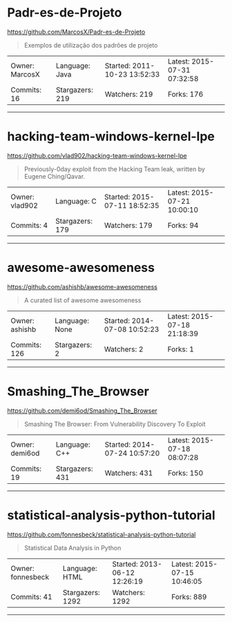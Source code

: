 # Padr-es-de-Projeto

https://github.com/MarcosX/Padr-es-de-Projeto
<blockquote>
Exemplos de utilização dos padrões de projeto
</blockquote>

<table>
<tr><td>Owner: MarcosX</td>
    <td>Language: Java</td>
    <td>Started: 2011-10-23 13:52:33</td>
    <td>Latest: 2015-07-31 07:32:58</td></tr>
<tr><td>Commits: 16</td>
    <td>Stargazers: 219</td>
    <td>Watchers: 219</td>
    <td>Forks: 176</td></tr>
</table>

---

# hacking-team-windows-kernel-lpe

https://github.com/vlad902/hacking-team-windows-kernel-lpe
<blockquote>
Previously-0day exploit from the Hacking Team leak, written by Eugene Ching/Qavar.
</blockquote>

<table>
<tr><td>Owner: vlad902</td>
    <td>Language: C</td>
    <td>Started: 2015-07-11 18:52:35</td>
    <td>Latest: 2015-07-21 10:00:10</td></tr>
<tr><td>Commits: 4</td>
    <td>Stargazers: 179</td>
    <td>Watchers: 179</td>
    <td>Forks: 94</td></tr>
</table>

---

# awesome-awesomeness

https://github.com/ashishb/awesome-awesomeness
<blockquote>
A curated list of awesome awesomeness
</blockquote>

<table>
<tr><td>Owner: ashishb</td>
    <td>Language: None</td>
    <td>Started: 2014-07-08 10:52:23</td>
    <td>Latest: 2015-07-18 21:18:39</td></tr>
<tr><td>Commits: 126</td>
    <td>Stargazers: 2</td>
    <td>Watchers: 2</td>
    <td>Forks: 1</td></tr>
</table>

---

# Smashing_The_Browser

https://github.com/demi6od/Smashing_The_Browser
<blockquote>
Smashing The Browser: From Vulnerability Discovery To Exploit
</blockquote>

<table>
<tr><td>Owner: demi6od</td>
    <td>Language: C++</td>
    <td>Started: 2014-07-24 10:57:20</td>
    <td>Latest: 2015-07-18 08:07:28</td></tr>
<tr><td>Commits: 19</td>
    <td>Stargazers: 431</td>
    <td>Watchers: 431</td>
    <td>Forks: 150</td></tr>
</table>

---

# statistical-analysis-python-tutorial

https://github.com/fonnesbeck/statistical-analysis-python-tutorial
<blockquote>
Statistical Data Analysis in Python
</blockquote>

<table>
<tr><td>Owner: fonnesbeck</td>
    <td>Language: HTML</td>
    <td>Started: 2013-06-12 12:26:19</td>
    <td>Latest: 2015-07-15 10:46:05</td></tr>
<tr><td>Commits: 41</td>
    <td>Stargazers: 1292</td>
    <td>Watchers: 1292</td>
    <td>Forks: 889</td></tr>
</table>

---

